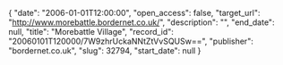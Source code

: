 {
  "date": "2006-01-01T12:00:00", 
  "open_access": false, 
  "target_url": "http://www.morebattle.bordernet.co.uk/", 
  "description": "", 
  "end_date": null, 
  "title": "Morebattle Village", 
  "record_id": "20060101T120000/7W9zhrUckaNNtZtVvSQUSw==", 
  "publisher": "bordernet.co.uk", 
  "slug": 32794, 
  "start_date": null
}

